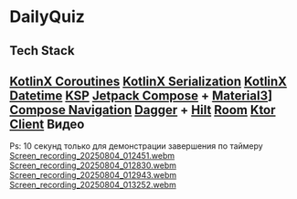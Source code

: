 DailyQuiz
=========
Tech Stack
------
[KotlinX Coroutines](https://github.com/Kotlin/kotlinx.coroutines)
[KotlinX Serialization](https://github.com/Kotlin/kotlinx.serialization)
[KotlinX Datetime](https://github.com/Kotlin/kotlinx-datetime)
[KSP](https://github.com/google/ksp)
[Jetpack Compose](https://developer.android.com/compose) + [Material3](https://m3.material.io/)]
[Compose Navigation](https://developer.android.com/develop/ui/compose/navigation)
[Dagger](https://dagger.dev/dev-guide/) + [Hilt](https://dagger.dev/hilt/)
[Room](https://developer.android.com/jetpack/androidx/releases/room)
[Ktor Client](https://ktor.io/docs/welcome.html)
Видео
---------
Ps: 10 секунд только для демонстрации завершения по таймеру
[Screen_recording_20250804_012451.webm](https://github.com/user-attachments/assets/8e715d2b-3f48-4c2d-ba19-4932bf7aa41c)
[Screen_recording_20250804_012830.webm](https://github.com/user-attachments/assets/244587cb-702b-44e9-8193-8ada3bc362f9)
[Screen_recording_20250804_012943.webm](https://github.com/user-attachments/assets/0286d34f-a648-48ed-8eaa-53050ea57f73)
[Screen_recording_20250804_013252.webm](https://github.com/user-attachments/assets/d084f91b-3e82-41ec-8384-f6175999df4a)
